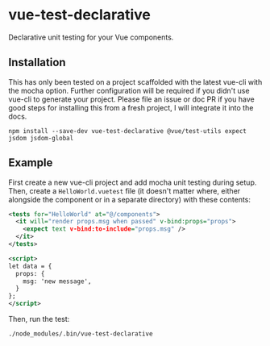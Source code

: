 # vue-test-declarative

Declarative unit testing for your Vue components.

## Installation

This has only been tested on a project scaffolded with the latest vue-cli with the mocha option. Further configuration will be required if you didn't use vue-cli to generate your project. Please file an issue or doc PR if you have good steps for installing this from a fresh project, I will integrate it into the docs.

`npm install --save-dev vue-test-declarative @vue/test-utils expect jsdom jsdom-global`

## Example

First create a new vue-cli project and add mocha unit testing during setup. Then, create a `HelloWorld.vuetest` file (it doesn't matter where, either alongside the component or in a separate directory) with these contents:

```xml
<tests for="HelloWorld" at="@/components">
  <it will="render props.msg when passed" v-bind:props="props">
    <expect text v-bind:to-include="props.msg" />
  </it>
</tests>

<script>
let data = {
  props: {
    msg: 'new message',
  }
};
</script>

```

Then, run the test:

```
./node_modules/.bin/vue-test-declarative
```
